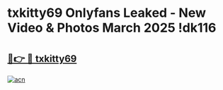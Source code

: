 # txkitty69 Onlyfans Leaked - New Video & Photos March 2025 !dk116

# <h2><a href="https://zkmumc.iuczelnia.edu.pl?title=txkitty69&ref=dk116">🔗👉 🔴 txkitty69</a></h2>

[![acn](https://github.com/user-attachments/assets/0f9c940e-d8b0-45ae-aac7-cd30a18b3e1c)](https://zkmumc.iuczelnia.edu.pl?title=txkitty69&ref=dk116)

